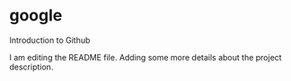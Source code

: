 # google
Introduction to Github

I am editing the README file. Adding some more details about the project description.

